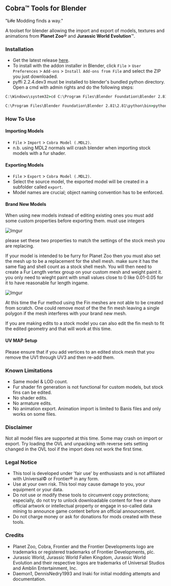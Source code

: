 ## Cobra™ Tools for Blender

"~~Life~~ Modding finds a way."

A toolset for blender allowing the import and export of models, textures and animations from **Planet Zoo**® and **Jurassic World Evolution**™.


### Installation
- Get the latest release [here](https://github.com/OpenNaja/cobra-blender/releases).
- To install with the addon installer in Blender, click `File` > `User Preferences` > `Add-ons` > `Install Add-ons from File` and select the ZIP you just downloaded.
- pyffi 2.2.4.dev3 must be installed to blender's bundled python directory. Open a cmd with admin rights and do the following steps:
```cmd
C:\Windows\system32>cd C:\Program Files\Blender Foundation\Blender 2.81\2.81\python\bin

C:\Program Files\Blender Foundation\Blender 2.81\2.81\python\bin>python.exe -m pip install PyFFI==2.2.4.dev3
```

### How To Use

#### Importing Models
- `File` > `Import` > `Cobra Model (.MDL2)`.
- n.b. using MDL2 normals will crash blender when importing stock models with a fur shader.

#### Exporting Models
- `File` > `Export` > `Cobra Model (.MDL2)`.
- Select the source model, the exported model will be created in a subfolder called `export`.
- Model names are crucial; object naming convention has to be enforced.

#### Brand New Models
When using new models instead of editing existing ones you must add some custom properties before exporting them. must use integers

![Imgur](https://i.imgur.com/4vmFAZy.png)

please set these two properties to match the settings of the stock mesh you are replacing.

If your model is intended to be furry for Planet Zoo then you must also set the mesh up to be a replacement for the shell mesh. make sure it has the same flag and shell count as a stock shell mesh. You will then need to create a Fur Length vertex group on your custom mesh and weight paint it. you only need to wieght paint with small values close to 0 like 0.01-0.05 for it to have reasonable fur length ingame. 

![Imgur](https://i.imgur.com/vHskqtP.png)

At this time the Fur method using the Fin meshes are not able to be created from scratch. One could remove most of the the fin mesh leaving a single polygon if the mesh interferes with your brand new mesh. 

If you are making edits to a stock model you can also edit the fin mesh to fit the edited geometry and that will work at this time. 

#### UV MAP Setup
Please ensure that if you add vertices to an edited stock mesh that you remove the UV1 through UV3 and then re-add them.


### Known Limitations
- Same model & LOD count.
- Fur shader fin generation is not functional for custom models, but stock fins can be edited.
- No shader edits.
- No armature edits.
- No animation export. Animation import is limited to Banis files and only works on some files.

### Disclaimer
Not all model files are supported at this time. Some may crash on import or export. Try loading the OVL and unpacking with reverse sets setting changed in the OVL tool if the import does not work the first time.

### Legal Notice
- This tool is developed under 'fair use' by enthusiasts and is not affiliated with Universal© or Frontier® in any form.
- Use at your own risk. This tool may cause damage to you, your equipment or your data.
- Do not use or modify these tools to circumvent copy protections; especially, do not try to unlock downloadable content for free or share official artwork or intellectual property or engage in so-called data mining to announce game content before an official announcement.
- Do not charge money or ask for donations for mods created with these tools.


### Credits
- Planet Zoo, Cobra, Frontier and the Frontier Developments logo are trademarks or registered trademarks of Frontier Developments, plc.
- Jurassic World, Jurassic World Fallen Kingdom, Jurassic World Evolution and their respective logos are trademarks of Universal Studios and Amblin Entertainment, Inc.
- Daemon1, DennisNedry1993 and Inaki for initial modding attempts and documentation.

